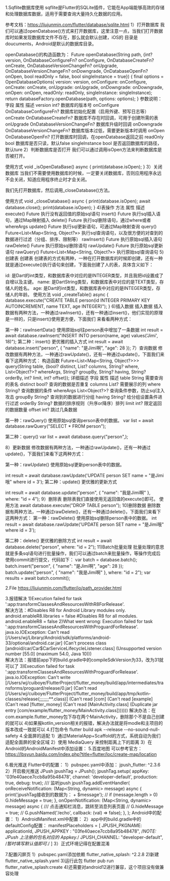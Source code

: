 1.Sqflite数据库使用
sqflite是Flutter的SQLite插件，它能在App端能够高效的存储和处理数据库数据，适用于需要查询大量持久化数据的应用。

参考文档：https://liujunmin.com/flutter/database/sqlite.html
1）打开数据库
我们可以通过openDatabase()方式来打开数据库，这里注意一点，当我们打开数据库时如果发现数据库文件不存在，那么就会默认创建，iOS的
目录是doucuments，Android是默认的数据库目录。

openDatabase()的构造函数为：
Future<Database> openDatabase(String path,
    {int? version,
    OnDatabaseConfigureFn? onConfigure,
    OnDatabaseCreateFn? onCreate,
    OnDatabaseVersionChangeFn? onUpgrade,
    OnDatabaseVersionChangeFn? onDowngrade,
    OnDatabaseOpenFn? onOpen,
    bool readOnly = false,
    bool singleInstance = true}) {
  final options = OpenDatabaseOptions(
      version: version,
      onConfigure: onConfigure,
      onCreate: onCreate,
      onUpgrade: onUpgrade,
      onDowngrade: onDowngrade,
      onOpen: onOpen,
      readOnly: readOnly,
      singleInstance: singleInstance);
  return databaseFactory.openDatabase(path, options: options);
}
参数说明：
字段	属性	描述
version	int?	数据库的版本号
onConfigure	OnDatabaseConfigureFn?	数据库初始化配置（启用外键、预写日志等）
onCreate	OnDatabaseCreateFn?	数据库不存在时回调，可用于创建所需的表
onUpgrade	OnDatabaseVersionChangeFn?	数据库升级时回调
onDowngrade	OnDatabaseVersionChangeFn?	数据库版本过低，需要更新版本时调用
onOpen	OnDatabaseOpenFn?	打开数据库时回调，在openDatabase返回之前
readOnly	bool	数据库是否只读，默认false
singleInstance	bool	是否返回数据库的路径，默认ture
2）判断数据库是否打开
我们可以通过调用isOpen方法来判断数据库是否被打开。

使用方式
void _isOpenDataBase() async {
    print(database.isOpen);
}
3）关闭数据库
当我们不需要使用数据库的时候，一定要关闭数据库，否则应用程序永远不会关闭，知道应用程序终止时才会关闭。

我们先打开数据库，然后调用_closeDatabase()方法。

使用方式
void _closeDatabase() async {
    print(database.isOpen);
    await database.close();
    print(database.isOpen);
}
4)表操作
方法	         属性	     描述
execute()	Future	执行没有返回值的原始sql语句
insert()	Future	执行sql插入语句，通过Map映射插入
delete()	Future	执行sql删除语句，通过where或者whereArgs
update()	Future	执行sql更新语句，可通过Map映射查询
query()	Future<List<Map<String, Object?»>	执行sql查询语句，以及很方便的对查到的数据进行过滤（分组、排序、限制等）
rawInsert()	Future	执行原始sql插入语句
rawDelete()	Future	执行原始sql删除语句
rawUpdate()	Future	执行原始sql更新语句
rawQuery()	Future<List<Map<String, Object?»>	执行原始sql查询语句
5)创建表
创建表
创建表的方式有两种，一种在打开数据库的时候即创建，还有一种就是通过execute()执行语句来创建，下面我创建了人的表，具体含义如下：

id: 是Dart的int类型，和数据库表中对应的是INTEGER类型，并且我把id设置成了自增以及主键。
name: 是DartString类型，和数据库表中对应的是TEXT类型，存储人的姓名。
age: 是Dart的int类型，和数据库表中对应的是INTEGER类型，存储人的年龄。
使用方法
void _createTable() async {
	database.execute("CREATE TABLE person(id INTEGER PRIMARY KEY AUTOINCREMENT, name TEXT, age INTEGER)");
}
6)插入数据
插入数据
插入数据有两种方法，一种通过rawInsert()，还有一种通过insert()，他们实现的原理是一样的，只是insert()使用更方便，下面我们
来看看两种方式：

第一种：rawInsertData()
使用原始sql往person表中增加了一条数据
int result = await database.rawInsert("INSERT INTO person(name, age) values('Jimi', 18)");
第二种：insert()
更优雅的插入方式
int result = await database.insert("person", {
  "name": "是Jimi啊",
  "age": 28
});
7）查询数据
修改数据有两种方法，一种通过rawUpdate()，还有一种通过update()，下面我们来看下这两种方式：
构造函数
Future<List<Map<String, Object?>>> query(String table,
                                         {bool? distinct,
                                          List<String>? columns,
                                          String? where,
                                          List<Object?>? whereArgs,
                                          String? groupBy,
                                          String? having,
                                          String? orderBy,
                                          int? limit,
                                          int? offset});
详细描述
字段	      属性	  描述
table	String	需要查询的表名
distinct	bool?	查询的数据是否重复
columns	List?	需要展示的列
where	String?	查询数据的条件
whereArgs	List<Object?>?	查询条件参数，防止sql注入攻击
groupBy	String?	查询到的数据进行分组
having	String?	给分组设置条件进行过滤
orderBy	String?	数据的排序规则（升序or降序）排列
limit	int?	限定返回的数据数量
offset	int?	跳过几条数据

第一种：rawQuery()
使用原始sql查询person表中的数据。
var list = await database.rawQuery("SELECT * FROM person");

第二种：query()
var list = await database.query("person",);

8）更新数据
修改数据有两种方法，一种通过rawUpdate()，还有一种通过update()，下面我们来看下这两种方式：

第一种：rawUpdate()
使用原始sql更新person表中的数据。

int result = await database.rawUpdate('UPDATE person SET name = "是Jimi哦" where id = 3');
第二种：update()
更优雅的更新方式

int result = await database.update("person", {
  "name": "我是Jimi啊"
}, where: "id = 4");
9）删除表
删除表我们直接使用无返回值的execute()即可。
使用方法
await database.execute("DROP TABLE person");
10)删除数据
删除数据有两种方法，一种通过rawDelete()，还有一种通过delete()，下面我们来看下这两种方式：
第一种：rawDelete()
使用原始sql删除person表中的数据。
int result = await database.rawUpdate('UPDATE person SET name = "是Jimi哦" where id = 3');

第二种：delete()
更优雅的删除方式
int result = await database.delete("person", where: "id = 2");
11)Batch批量处理
批量处理的意思就是多条sql语句进行批量操作，我们可以通过batch来批量操作，等操作完成后使用commit进行提交，代码如下：
var batch = database.batch();
batch.insert("person", {
 "name": "是Jimi啊",
 "age": 28
});
batch.update("person", {
 "name": "我是Jimi啊"
}, where: "id = 2");
var results = await batch.commit();

2.File
https://liujunmin.com/flutter/io/path_provider.html

3.报错解决
1)Execution failed for task ':app:transformClassesAndResourcesWithR8ForRelease'.  
解决方法：#Disables R8 for Android Library modules only.
android.enableR8.libraries = false
#Disables R8 for all modules.
android.enableR8 = false
2)What went wrong:
  Execution failed for task ':app:transformClassesAndResourcesWithProguardForRelease'.
  java.io.IOException: Can't read [/Users/wj/Library/Android/sdk/platforms/android-33/optional/android.car.jar] (Can't process class [android/car/Car$CarServiceLifecycleListener.class] (Unsupported version number [55.0] (maximum 54.0, Java 10)))   
解决方法：报错前app下的build.gradle中的compileSdkVersion为33，改为31就可以了
3)Execution failed for task ':app:transformClassesAndResourcesWithProguardForRelease'.
java.io.IOException: Can't write [/Users/wj/cuiboye/FlutterProject/flutter_money/build/app/intermediates/transforms/proguard/release/0.jar] (Can't read [/Users/wj/cuiboye/FlutterProject/flutter_money/build/app/tmp/kotlin-classes/release(;;;;;;;**.class)] (Can't read [com] (Can't read [example] (Can't read [flutter_money] (Can't read [MainActivity.class] (Duplicate jar entry [com/example/flutter_money/MainActivity.class]))))))
解决办法：在com.example.flutter_money包下存在两个MainActivity，删除那个不是自己创建的就可以
4)如果报kotlin_version相关的报错，解决办法就是将modle和主项目的版本改成一致就可以
4.打包命令
flutter build apk --release --no-sound-null-safety
4.全面屏的适配
1）通过MaterialApp+Scaffold的方式，系统自动为我们适配全面屏的安全区域
2）使用 MediaQuery 来控制距离上下的距离
3）在Android的AndroidManifest中添加设置：
        <meta-data
            android:name="android.max_aspect"
            android:value="2.3" />
5.百度地图
可以参考官方：
https://lbsyun.baidu.com/index.php?title=flutter/loc/create-map/location

6.极光推送
Flutter中的配置：
1）pubspec.yaml中添加：
jpush_flutter: ^2.3.6
2）开启极光推送
JPush jpushTag =  JPush();
jpushTag.setup(
    appKey: '03fe40aece7ccb8a95b48478',
    channel: 'developer-default',
    production: true,
    debug: true);
/// 监听jpush
jpushTag.addEventHandler(
  onReceiveNotification: (Map<String, dynamic> message) async {
    print('jpushTag接收到的数据为： + $message');
    // if (message.length > 0) G.hideMessage = true;
  },
  onOpenNotification: (Map<String, dynamic> message) async {
    /// 点击通知栏消息，跳转至消息列表页面
    // G.hideMessage = true;
    // G.pushNamed('/echo', callback: (val) => false);
  },
);
Android中的配置：
1）AndroidManifest.xml中配置：
<meta-data
    android:name="com.baidu.lbsapi.API_KEY"
    android:value="wZqKbGEtWCYiTGO5YX3CG9PIwXmH3IbR" />
2）app中的build.gradle中的defaultConfig配置：
manifestPlaceholders = [
        JPUSH_PKGNAME: applicationId,
        JPUSH_APPKEY : "03fe40aece7ccb8a95b48478", /*NOTE: JPush 上注册的包名对应的 Appkey.*/
        JPUSH_CHANNEL: "developer-default", /*暂时填写默认值即可.*/
]
3）正式环境记得在配置混淆

7.配置闪屏页
1）pubspec.yaml添加依赖
 flutter_native_splash: ^2.2.8
2)新建flutter_native_splash.yaml
3)运行此包
flutter pub run flutter_native_splash:create
4)还需要对android12进行兼容，这个项目没有做兼容处理
